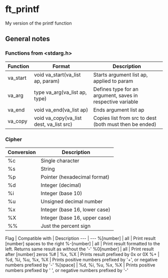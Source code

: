 # ft_printf
My version of the printf function

## General notes

### Functions from <stdarg.h>

Function | Format | Description
--- | --- | ---
va_start | void	va_start(va_list ap, param) | Starts argument list ap, applied to param
va_arg | type	va_arg(va_list ap, type) | Defines type for an argument, saves in respective variable
va_end | void	va_end(va_list ap) | Ends argument list ap
va_copy | void	va_copy(va_list dest, va_list src) | Copies list from src to dest (both must then be ended)

### Cipher

Conversion | Description
--- | ---
%c | Single character
%s | String
%p | Pointer (hexadecimal format)
%d | Integer (decimal)
%i | Integer (base 10)
%u | Unsigned decimal number
%x | Integer (base 16, lower case)
%X | Integer (base 16, upper case)
%% | Just the percent sign


Flag | Compatible with | Description
--- | ---
%[number] | all | Print result [number] spaces to the right
%-[number] | all | Print result formatted to the left. Returns same result as without the '-'
%0[number] | all | Print result after [number] zeros
%# | %x, %X | Prints result prefixed by 0x or 0X
%+ | %d, %i, %u, %x, %X | Prints positive numbers prefixed by '+', or negative numbers prefixed by '-'
%[space] | %d, %i, %u, %x, %X | Prints positive numbers prefixed by ' ', or negative numbers prefixed by '-'
